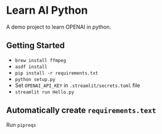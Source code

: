 # Learn AI Python

A demo project to learn OPENAI in python.

## Getting Started

- `brew install ffmpeg`
- `asdf install`
- `pip install -r requirements.txt`
- `python setup.py`
- Set `OPENAI_API_KEY` in `.streamlit/secrets.toml` file
- `streamlit run Hello.py`

## Automatically create `requirements.text`

Run `pipreqs`
